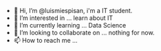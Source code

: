 - 👋 Hi, I’m @luismiespisan, i'm a IT student.
- 👀 I’m interested in ... learn about IT
- 🌱 I’m currently learning ... Data Science
- 💞️ I’m looking to collaborate on ... nothing for now.
- 📫 How to reach me ...

<!---
luismiespisan/luismiespisan is a ✨ special ✨ repository because its `README.md` (this file) appears on your GitHub profile.
You can click the Preview link to take a look at your changes.
--->
